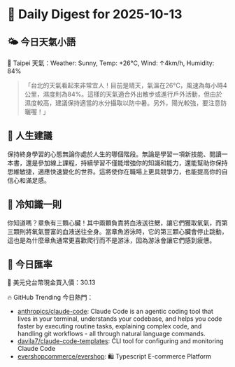 # 🌅 Daily Digest for 2025-10-13

## 🌤️ 今日天氣小語
📍 Taipei 天氣：Weather: Sunny, Temp: +26°C, Wind: ↑4km/h, Humidity: 84%
> 「台北的天氣看起來非常宜人！目前是晴天，氣溫在26°C，風速為每小時4公里，濕度則為84%。這樣的天氣適合外出散步或進行戶外活動，但由於濕度較高，建議保持適當的水分攝取以防中暑。另外，陽光較強，要注意防曬喔！」

## 💬 人生建議
保持終身學習的心態無論你處於人生的哪個階段。無論是學習一項新技能、閱讀一本書，還是參加線上課程，持續學習不僅能增強你的知識和能力，還能幫助你保持思維敏捷，適應快速變化的世界。這將使你在職場上更具競爭力，也能提高你的自信心和滿足感。

## 🧠 冷知識一則
你知道嗎？章魚有三顆心臟！其中兩顆負責將血液送往鰓，讓它們獲取氧氣，而第三顆則將氧氣豐富的血液送往全身。當章魚游泳時，它的第三顆心臟會停止跳動，這也是為什麼章魚通常更喜歡爬行而不是游泳，因為游泳會讓它們感到疲憊。
## 💱 今日匯率
💱 美元兌台幣現金買入價：30.13

🔥 GitHub Trending 今日熱門：
- [anthropics/claude-code](https://github.com/anthropics/claude-code): Claude Code is an agentic coding tool that lives in your terminal, understands your codebase, and helps you code faster by executing routine tasks, explaining complex code, and handling git workflows - all through natural language commands.
- [davila7/claude-code-templates](https://github.com/davila7/claude-code-templates): CLI tool for configuring and monitoring Claude Code
- [evershopcommerce/evershop](https://github.com/evershopcommerce/evershop): 🛍️ Typescript E-commerce Platform


